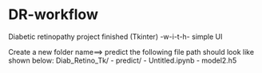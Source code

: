 # DR-workflow
Diabetic retinopathy project finished (Tkinter) -w-i-t-h- simple UI

Create a new folder name==> predict
the following file path should look like shown below:
            Diab_Retino_Tk/
                        - predict/
                        - Untitled.ipynb
                        - model2.h5
